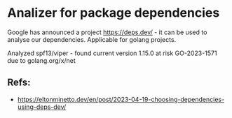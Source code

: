 # Analizer for package dependencies

Google has announced a project https://deps.dev/ - it can be used to analyse our dependencies. Applicable for golang projects. 

Analyzed spf13/viper - found current version 1.15.0 at risk GO-2023-1571 due to golang.org/x/net

## Refs:

- https://eltonminetto.dev/en/post/2023-04-19-choosing-dependencies-using-deps-dev/